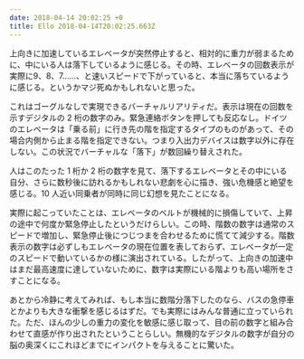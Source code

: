 ```yaml
---
date: 2018-04-14 20:02:25 +0
title: Ello 2018-04-14T20:02:25.663Z
---
```

上向きに加速しているエレベータが突然停止すると、相対的に重力が弱まるために、中にいる人は落下しているように感じる。その時、エレベータの回数表示が実際に9、8、7……、と速いスピードで下がっていると、本当に落ちているように感じる。というかマジ死ぬかもしれないと思った。

これはゴーグルなしで実現できるバーチャルリアリティだ。表示は現在の回数を示すデジタルの 2 桁の数字のみ。緊急連絡ボタンを押しても反応なし。ドイツのエレベータは「乗る前」に行き先の階を指定するタイプのものがあって、その場合内側から止まる階を指定できない。つまり入出力デバイスは数字以外に存在しない。この状況でバーチャルな「落下」が数回繰り替えされた。

人はこのたった 1 桁か 2 桁の数字を見て、落下するエレベータとその中にいる自分、さらに数秒後に訪れるかもしれない悲劇を心に描き、強い危機感と絶望を感じる。10 人近い同乗者が同時に同じ幻想を見たことになる。

実際に起こっていたことは、エレベータのベルトが機械的に損傷していて、上昇の途中で何度か緊急停止したというだけらしい。この時、階数の数字は通常のスピードで増加し、緊急停止後につじつまを合わせるために慌てて減少する。階数表示の数字は必ずしもエレベータの現在位置を表しておらず、エレベータが一定のスピードで動いているかの様に演出されている。したがって、上向きの加速中はまだ最高速度に達していないために、数字は実際にいる階よりも高い場所をさすことになる。

あとから冷静に考えてみれば、もし本当に数階分落下したのなら、バスの急停車とかよりも大きな衝撃を感じるはずだ。でも実際にはみんな普通に立っていられた。ただ、ほんの少しの重力の変化を敏感に感じ取って、目の前の数字と組み合わせて直感が作り出されたということらしい。無機的なデジタルの数字が自分の脳の奥深くにこれほどまでにインパクトを与えることに驚いた。

